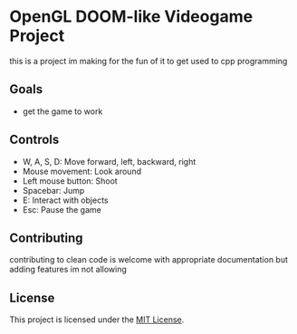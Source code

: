 # OpenGL DOOM-like Videogame Project

this is a project im making for the fun of it to get used to cpp programming

## Goals

- get the game to work

## Controls

- W, A, S, D: Move forward, left, backward, right
- Mouse movement: Look around
- Left mouse button: Shoot
- Spacebar: Jump
- E: Interact with objects
- Esc: Pause the game

## Contributing

contributing to clean code is welcome with appropriate documentation but adding features im not allowing

## License

This project is licensed under the [MIT License](LICENSE).
